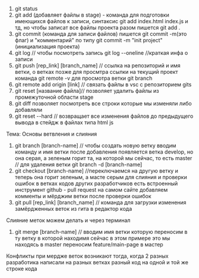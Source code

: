 1. git status
2. git add (добавляет файлы в stage) - команда для подготовки имеющихся файлов к записи, синтаксис
git add index.html index.js и тд, но чтобы записат все файлы проекта разом пишется git add .
3. git commit (команда для записи файлов) пишется git commit -m(это флаг) и "комментарий" по типу
git commit -m "init project" (инициализация проекта)
4. git log // чтобы посмотреть запись git log --oneline //краткая инфа о записи
5. git push [rep_link] [branch_name] // ссылка на репозиторий и имя ветки, о ветках позже
для просмтра ссылки на текущий проект команда git remote -v
для просмотра ветки git branch
6. git remote add origin [link] // связать файлы в vsc с репозиторием gits
7. git reset [название файла]// позволяет удалить файлы из промежуточной области stage
8. git diff позволяет посмотреть все строки которые мы изменяли либо добавляли
9. git reset --hard // возвращает все изменения файлов до предыдущего вывода в стейдж в файлах типа html js

Тема: Основы ветвления и слияния
1. git branch [branch-name] // чтобы создать новую ветку вводим команду и имя ветки
после добавления появляется ветка develop, но она  серая, а зеленым горит та, на которой мы сейчас, то есть master // для удаления ветки git branch -d [branch-name]
2. git checkout [branch-name] //переключаемся на другую ветку и теперь она горит зеленым, а масте серым
для слияния и проверки ошибок в ветках кодов других разработчиков есть встроенный инструмент github - pull request на самом сайте добавляем комменты и мёрджим ветки после проверки ошибок
3. git pull [rep_link] [branch_name] // команда для загрузки изменения замёрдженных веток из гита в редактор кода

Слияние меток можем делать и через терминал
1. git merge [branch-name] // вводим имя ветки которую переносим в ту ветку в которой находимя сейчас
в этом примере это мы находясь в master переносим feature/main-page в мастер

Конфликты при мердже веток
возникают тогда, когда 2 разных разработика написали на разных ветках разный код на одной и той же строке кода
